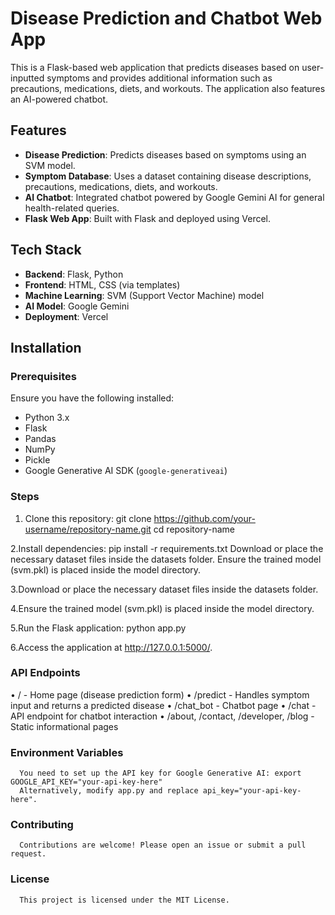 # Disease Prediction and Chatbot Web App

This is a Flask-based web application that predicts diseases based on user-inputted symptoms and provides additional information such as precautions, medications, diets, and workouts. The application also features an AI-powered chatbot.

## Features
- **Disease Prediction**: Predicts diseases based on symptoms using an SVM model.
- **Symptom Database**: Uses a dataset containing disease descriptions, precautions, medications, diets, and workouts.
- **AI Chatbot**: Integrated chatbot powered by Google Gemini AI for general health-related queries.
- **Flask Web App**: Built with Flask and deployed using Vercel.

## Tech Stack
- **Backend**: Flask, Python
- **Frontend**: HTML, CSS (via templates)
- **Machine Learning**: SVM (Support Vector Machine) model
- **AI Model**: Google Gemini
- **Deployment**: Vercel

## Installation

### Prerequisites
Ensure you have the following installed:
- Python 3.x
- Flask
- Pandas
- NumPy
- Pickle
- Google Generative AI SDK (`google-generativeai`)

### Steps
1. Clone this repository:
   git clone https://github.com/your-username/repository-name.git
   cd repository-name
   
2.Install dependencies:
   pip install -r requirements.txt
   Download or place the necessary dataset files inside the datasets folder.
   Ensure the trained model (svm.pkl) is placed inside the model directory.
   
3.Download or place the necessary dataset files inside the datasets folder.

4.Ensure the trained model (svm.pkl) is placed inside the model directory.

5.Run the Flask application:
   python app.py

6.Access the application at http://127.0.0.1:5000/.

### API Endpoints
  • / - Home page (disease prediction form)
  • /predict - Handles symptom input and returns a predicted disease
  • /chat_bot - Chatbot page
  • /chat - API endpoint for chatbot interaction
  • /about, /contact, /developer, /blog - Static informational pages

### Environment Variables
      You need to set up the API key for Google Generative AI: export GOOGLE_API_KEY="your-api-key-here"
      Alternatively, modify app.py and replace api_key="your-api-key-here".

### Contributing
      Contributions are welcome! Please open an issue or submit a pull request.

### License
      This project is licensed under the MIT License.



